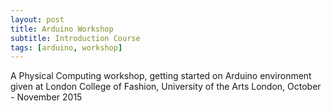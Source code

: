 ```yaml
---
layout: post
title: Arduino Workshop
subtitle: Introduction Course
tags: [arduino, workshop]
---
```


A Physical Computing workshop, getting started on Arduino environment given at London College of Fashion, University of the Arts London, October - November 2015
